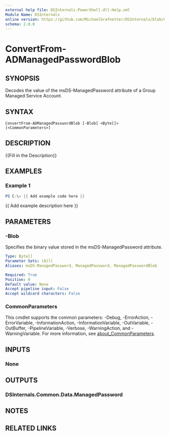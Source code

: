 ```yaml
---
external help file: DSInternals.PowerShell.dll-Help.xml
Module Name: DSInternals
online version: https://github.com/MichaelGrafnetter/DSInternals/blob/master/Documentation/PowerShell/ConvertFrom-ADManagedPasswordBlob.md
schema: 2.0.0
---
```


# ConvertFrom-ADManagedPasswordBlob

## SYNOPSIS
Decodes the value of the msDS-ManagedPassword attribute of a Group Managed Service Account.

## SYNTAX

```
ConvertFrom-ADManagedPasswordBlob [-Blob] <Byte[]> [<CommonParameters>]
```

## DESCRIPTION
{{Fill in the Description}}

## EXAMPLES

### Example 1
```powershell
PS C:\> {{ Add example code here }}
```

{{ Add example description here }}

## PARAMETERS

### -Blob
Specifies the binary value stored in the msDS-ManagedPassword attribute.

```yaml
Type: Byte[]
Parameter Sets: (All)
Aliases: msDS-ManagedPassword, ManagedPassword, ManagedPasswordBlob

Required: True
Position: 0
Default value: None
Accept pipeline input: False
Accept wildcard characters: False
```

### CommonParameters
This cmdlet supports the common parameters: -Debug, -ErrorAction, -ErrorVariable, -InformationAction, -InformationVariable, -OutVariable, -OutBuffer, -PipelineVariable, -Verbose, -WarningAction, and -WarningVariable. For more information, see [about_CommonParameters](http://go.microsoft.com/fwlink/?LinkID=113216).

## INPUTS

### None

## OUTPUTS

### DSInternals.Common.Data.ManagedPassword

## NOTES

## RELATED LINKS

